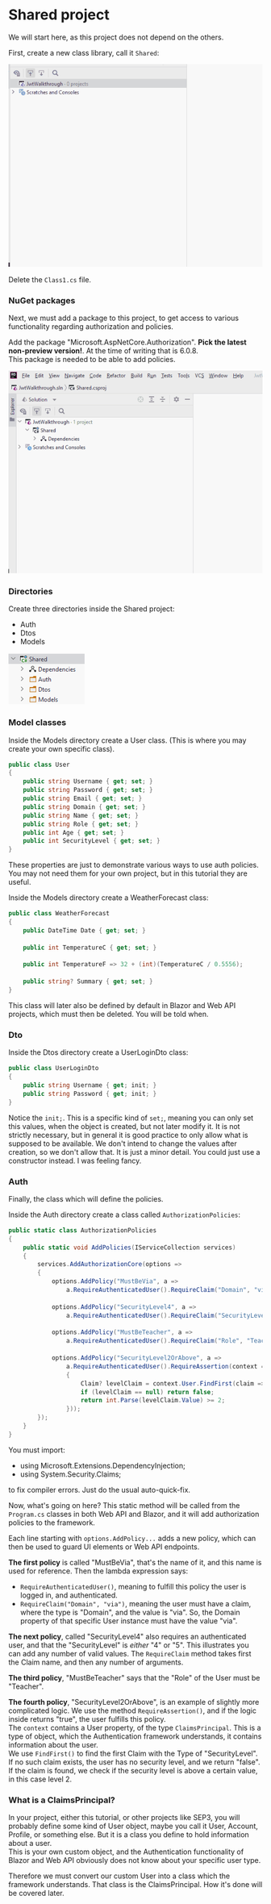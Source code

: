 # Shared project
We will start here, as this project does not depend on the others.

First, create a new class library, call it `Shared`:

![createlib](Resources/CreateLibrary.gif)

Delete the `Class1.cs` file.

### NuGet packages
Next, we must add a package to this project, to get access to various functionality regarding authorization and policies.

Add the package "Microsoft.AspNetCore.Authorization". **Pick the latest non-preview version!**. At the time of writing that is 6.0.8.\
This package is needed to be able to add policies.

![createlib](Resources/AddAuthPackage.gif)

### Directories
Create three directories inside the Shared project:
* Auth
* Dtos
* Models

![img.png](Resources/SharedDirs.png)

### Model classes
Inside the Models directory create a User class. (This is where you may create your own specific class).

```csharp
public class User
{
    public string Username { get; set; }
    public string Password { get; set; }
    public string Email { get; set; }
    public string Domain { get; set; }
    public string Name { get; set; }
    public string Role { get; set; }
    public int Age { get; set; }
    public int SecurityLevel { get; set; }
}
```

These properties are just to demonstrate various ways to use auth policies. You may not need them for your own project, but in this tutorial they are useful.

Inside the Models directory create a WeatherForecast class:

```csharp
public class WeatherForecast
{
    public DateTime Date { get; set; }

    public int TemperatureC { get; set; }

    public int TemperatureF => 32 + (int)(TemperatureC / 0.5556);

    public string? Summary { get; set; }
}
```

This class will later also be defined by default in Blazor and Web API projects, which must then be deleted. You will be told when.

### Dto
Inside the Dtos directory create a UserLoginDto class:

```csharp
public class UserLoginDto
{
    public string Username { get; init; }
    public string Password { get; init; }
}
```

Notice the `init;`. This is a specific kind of `set;`, meaning you can only set this values, when the object is created, but not later modify it. It is not strictly necessary, but in general it is good practice to only allow what is supposed to be available. We don't intend to change the values after creation, so we don't allow that.
It is just a minor detail. You could just use a constructor instead. I was feeling fancy.

### Auth
Finally, the class which will define the policies.

Inside the Auth directory create a class called `AuthorizationPolicies`:

```csharp
public static class AuthorizationPolicies
{
    public static void AddPolicies(IServiceCollection services)
    {
        services.AddAuthorizationCore(options =>
        {
            options.AddPolicy("MustBeVia", a =>
                a.RequireAuthenticatedUser().RequireClaim("Domain", "via"));
    
            options.AddPolicy("SecurityLevel4", a =>
                a.RequireAuthenticatedUser().RequireClaim("SecurityLevel", "4", "5"));
    
            options.AddPolicy("MustBeTeacher", a =>
                a.RequireAuthenticatedUser().RequireClaim("Role", "Teacher"));
    
            options.AddPolicy("SecurityLevel2OrAbove", a =>
                a.RequireAuthenticatedUser().RequireAssertion(context =>
                {
                    Claim? levelClaim = context.User.FindFirst(claim => claim.Type.Equals("SecurityLevel"));
                    if (levelClaim == null) return false;
                    return int.Parse(levelClaim.Value) >= 2;
                }));
        });
    }
}
```

You must import:
* using Microsoft.Extensions.DependencyInjection;
* using System.Security.Claims;

to fix compiler errors. Just do the usual auto-quick-fix.

Now, what's going on here? This static method will be called from the `Program.cs` classes in both Web API and Blazor, and it will add authorization policies to the framework.

Each line starting with `options.AddPolicy...` adds a new policy, which can then be used to guard UI elements or Web API endpoints.

**The first policy** is called "MustBeVia", that's the name of it, and this name is used for reference. Then the lambda expression says:
* `RequireAuthenticatedUser()`, meaning to fulfill this policy the user is logged in, and authenticated.
* `RequireClaim("Domain", "via")`, meaning the user must have a claim, where the type is "Domain", 
and the value is "via". So, the Domain property of that specific User instance must have the value "via". 

**The next policy**, called "SecurityLevel4" also requires an authenticated user, and that the "SecurityLevel" 
is _either_ "4" or "5". This illustrates you can add any number of valid values. The `RequireClaim` method takes first the Claim name, and then any number of arguments.

**The third policy**, "MustBeTeacher" says that the "Role" of the User must be "Teacher".

**The fourth policy**, "SecurityLevel2OrAbove", is an example of slightly more complicated logic. We use the method `RequireAssertion()`, and if the logic inside returns "true", the user fulfills this policy.\
The `context` contains a User property, of the type `ClaimsPrincipal`. This is a type of object, which the Authentication framework understands, it contains information about the user.\
We use `FindFirst()` to find the first Claim with the Type of "SecurityLevel". If no such claim exists, the user has no security level, and we return "false". If the claim is found, we check if the security level is above a certain value, in this case level 2.

### What is a ClaimsPrincipal?
In your project, either this tutorial, or other projects like SEP3, you will probably define some kind of User object, maybe you call it User, Account, Profile, or something else. But it is a class you define to hold information about a user.\
This is your own custom object, and the Authentication functionality of Blazor and Web API obviously does not know about your specific user type. 

Therefore we must convert our custom User into a class which the framework understands. That class is the ClaimsPrincipal. How it's done will be covered later.